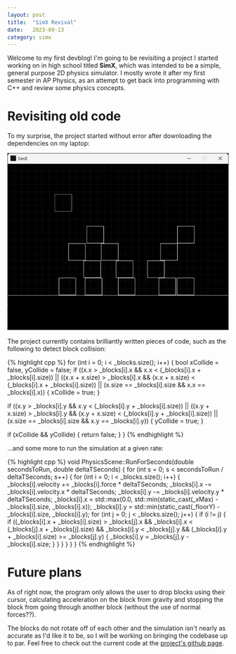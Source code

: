 ```yaml
---
layout: post
title:  "SimX Revival"
date:   2023-09-13
category: simx
---
```


Welcome to my first devblog! I'm going to be revisiting a project I started working on in high school titled **SimX**, which was intended to be a simple, general purpose 2D physics simulator. I mostly wrote it after my first semester in AP Physics, as an attempt to get back into programming with C++ and review some physics concepts.

# Revisiting old code

To my surprise, the project started without error after downloading the dependencies on my laptop:


![SimX demo screenshot](/assets/img/simx-demo1.png)

The project currently contains brilliantly written pieces of code, such as the following to detect block collision:

{% highlight cpp %}
for (int i = 0; i < _blocks.size(); i++) {
  bool xCollide = false, yCollide = false;
  if ((x.x > _blocks[i].x && x.x < (_blocks[i].x + _blocks[i].size)) ||
    ((x.x + x.size) > _blocks[i].x && (x.x + x.size) < (_blocks[i].x + _blocks[i].size)) ||
    (x.size == _blocks[i].size && x.x == _blocks[i].x)) {
    xCollide = true;
  }

  if ((x.y > _blocks[i].y && x.y < (_blocks[i].y + _blocks[i].size)) ||
    ((x.y + x.size) > _blocks[i].y && (x.y + x.size) < (_blocks[i].y + _blocks[i].size)) ||
    (x.size == _blocks[i].size && x.y == _blocks[i].y)) {
    yCollide = true;
  }

  if (xCollide && yCollide) {
    return false;
  }
}
{% endhighlight %}

...and some more to run the simulation at a given rate:

{% highlight cpp %}
void PhysicsScene::RunForSeconds(double secondsToRun, double deltaTSeconds)
{
	for (int s = 0; s < secondsToRun / deltaTSeconds; s++) {
		for (int i = 0; i < _blocks.size(); i++) {
			_blocks[i].velocity += _blocks[i].force * deltaTSeconds;
			_blocks[i].x -= _blocks[i].velocity.x * deltaTSeconds;
			_blocks[i].y -= _blocks[i].velocity.y * deltaTSeconds;
			_blocks[i].x = std::max(0.0, std::min(static_cast<double>(_xMax) - _blocks[i].size, _blocks[i].x));
			_blocks[i].y = std::min(static_cast<double>(_floorY) - _blocks[i].size, _blocks[i].y);
			for (int j = 0; j < _blocks.size(); j++) {
				if (i != j) {
					if ((_blocks[i].x + _blocks[i].size) > _blocks[j].x && _blocks[i].x < (_blocks[j].x + _blocks[j].size) && _blocks[i].y < _blocks[j].y && (_blocks[i].y + _blocks[i].size) >= _blocks[j].y) {
						_blocks[i].y = _blocks[j].y - _blocks[i].size;
					}
				}
			}
		}
	}
}
{% endhighlight %}

# Future plans

As of right now, the program only allows the user to drop blocks using their cursor, calculating acceleration on the block from gravity and stopping the block from going through another block (without the use of normal forces??).

The blocks do not rotate off of each other and the simulation isn't nearly as accurate as I'd like it to be, so I will be working on bringing the codebase up to par. Feel free to check out the current code at the [project's github page](https://github.com/dmicz/SimX/).